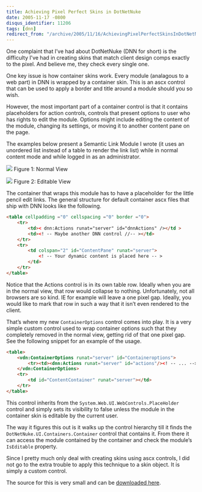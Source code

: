 ```yaml
---
title: Achieving Pixel Perfect Skins in DotNetNuke
date: 2005-11-17 -0800
disqus_identifier: 11206
tags: [dnn]
redirect_from: "/archive/2005/11/16/AchievingPixelPerfectSkinsInDotNetNuke.aspx/"
---
```


One complaint that I’ve had about DotNetNuke (DNN for short) is the
difficulty I've had in creating skins that match client design comps
exactly to the pixel. And believe me, they check every single one.

One key issue is how container skins work. Every module (analagous to a
web part) in DNN is wrapped by a container skin. This is an ascx control
that can be used to apply a border and title around a module should you
so wish.

However, the most important part of a container control is that it
contains placeholders for action controls, controls that present options
to user who has rights to edit the module. Options might include editing
the content of the module, changing its settings, or moving it to
another content pane on the page.

The examples below present a Semantic Link Module I wrote (it uses an
unordered list instead of a table to render the link list) while in
normal content mode and while logged in as an administrator.

![](https://haacked.com/images/BeforeLinkModule.Png) 
 Figure 1: Normal View

![](https://haacked.com/images/ActionOptions.Png) 
 Figure 2: Editable View

The container that wraps this module has to have a placeholder for the
little pencil edit links. The general structure for default container
ascx files that ship with DNN looks like the following.

```html
<table cellpadding ="0" cellspacing ="0" border ="0">
    <tr>
        <td>< dnn:Actions runat="server" id="dnnActions" /></td >
        <td><! -- Maybe another DNN control //-- ></td>
    </tr>
    <tr>
        <td colspan="2" id="ContentPane" runat="server">
            <! -- Your dynamic content is placed here -- >
        </td>
    </tr>
</table>
```

Notice that the Actions control is in its own table row. Ideally when
you are in the normal view, that row would collapse to nothing.
Unfortunately, not all browsers are so kind. IE for example will leave a
one pixel gap. Ideally, you would like to mark that row in such a way
that it isn’t even rendered to the client.

That’s where my new `ContainerOptions` control comes into play. It is a
very simple custom control used to wrap container options such that they
completely removed in the normal view, getting rid of that one pixel
gap. See the following snippet for an example of the usage.

```html
<table>
    <vdn:ContainerOptions runat="server" id="Containeroptions">
        <tr><td><dnn:Actions runat="server" id="actions"/><! -- ... --></td></tr>
    </vdn:ContainerOptions>
    <tr>
        <td id="ContentContainer" runat="server"></td>
    </tr>
</table>
```

This control inherits from the `System.Web.UI.WebControls.PlaceHolder`
control and simply sets its visibility to false unless the module in the
container skin is editable by the current user.

The way it figures this out is it walks up the control hierarchy till it
finds the `DotNetNuke.UI.Containers.Container` control that contains it.
From there it can access the module contained by the container and check
the module’s `IsEditable` property.

Since I pretty much only deal with creating skins using ascx controls, I
did not go to the extra trouble to apply this technique to a skin
object. It is simply a custom control.

The source for this is very small and can be [downloaded here](https://haacked.com/code/ContainerOptions.zip).
